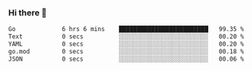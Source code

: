 ### Hi there 👋

<!--
**yeya24/yeya24** is a ✨ _special_ ✨ repository because its `README.md` (this file) appears on your GitHub profile.

Here are some ideas to get you started:

- 🔭 I’m currently working on ...
- 🌱 I’m currently learning ...
- 👯 I’m looking to collaborate on ...
- 🤔 I’m looking for help with ...
- 💬 Ask me about ...
- 📫 How to reach me: ...
- 😄 Pronouns: ...
- ⚡ Fun fact: ...
-->

<!--START_SECTION:waka-->

```txt
Go             6 hrs 6 mins    █████████████████████████   99.35 %
Text           0 secs          ░░░░░░░░░░░░░░░░░░░░░░░░░   00.20 %
YAML           0 secs          ░░░░░░░░░░░░░░░░░░░░░░░░░   00.20 %
go.mod         0 secs          ░░░░░░░░░░░░░░░░░░░░░░░░░   00.18 %
JSON           0 secs          ░░░░░░░░░░░░░░░░░░░░░░░░░   00.06 %
```

<!--END_SECTION:waka-->
